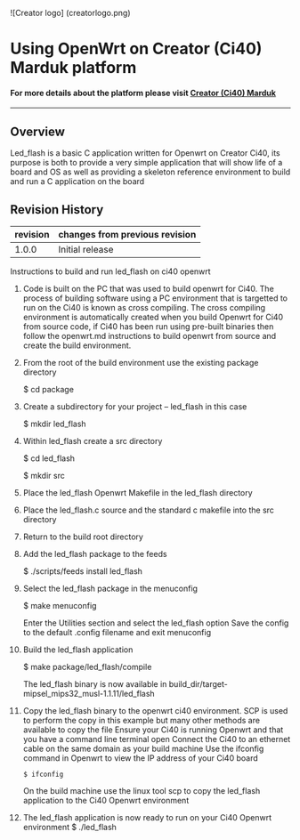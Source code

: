 
![Creator logo] (creatorlogo.png)

# Using OpenWrt on Creator (Ci40) Marduk platform

#### For more details about the platform please visit [Creator (Ci40) Marduk](https://community.imgtec.com/platforms/creator-ci40/)
----

## Overview

Led_flash is a basic C application written for Openwrt on Creator Ci40, its purpose is both to provide a very simple application that will show life of a board and OS as well as providing a skeleton reference environment to build and run a C application on the board


## Revision History

| revision  | changes from previous revision |
|---------- |------------------------------- |
| 1.0.0     | Initial release                |


Instructions to build and run led_flash on ci40 openwrt
1)	Code is built on the PC that was used to build openwrt for Ci40. The process of building software using a PC environment that is targetted to run on the Ci40 is known as cross compiling. The cross compiling environment is automatically created when you build Openwrt for Ci40 from source code, if Ci40 has been run using pre-built binaries then follow the openwrt.md instructions to build openwrt from source and create the build environment.

2)	From the root of the build environment use the existing package directory

	$ cd package

3)	Create a subdirectory for your project – led_flash in this case

	$ mkdir led_flash

4)	Within led_flash create a src directory

	$ cd led_flash

	$ mkdir src

5)	Place the led_flash Openwrt Makefile in the led_flash directory

6)	Place the led_flash.c source and the standard c makefile into the src directory

7)	Return to the build root directory

8)	Add the led_flash package to the feeds

	$ ./scripts/feeds install led_flash

9)	Select the led_flash package in the menuconfig

	$ make menuconfig

	Enter the Utilities section and select the led_flash option
	Save the config to the default .config filename and exit menuconfig

10)	Build the led_flash application

	$ make package/led_flash/compile

	The led_flash binary is now available in build_dir/target-mipsel_mips32_musl-1.1.11/led_flash

11)	Copy the led_flash binary to the openwrt ci40 environment. SCP is used to perform the copy in this example but many other methods are available to copy the file
	Ensure your Ci40 is running Openwrt and that you have a command line terminal open
	Connect the Ci40 to an ethernet cable on the same domain as your build machine
	Use the ifconfig command in Openwrt to view the IP address of your Ci40 board

		$ ifconfig
	
	On the build machine use the linux tool scp to copy the led_flash application to the Ci40 Openwrt environment
	
12)	The led_flash application is now ready to run on your Ci40 Openwrt environment
	$ ./led_flash



